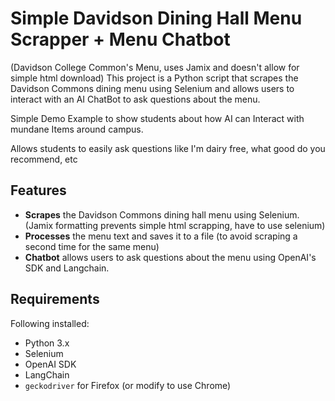 # Simple Davidson Dining Hall Menu Scrapper + Menu Chatbot

(Davidson College Common's Menu, uses Jamix and doesn't allow for simple html download)
This project is a Python script that scrapes the Davidson Commons dining menu using Selenium and allows users to interact with an AI ChatBot to ask questions about the menu.

Simple Demo Example to show students about how AI can Interact with mundane Items around campus. 

Allows students to easily ask questions like I'm dairy free, what good do you recommend, etc

## Features
- **Scrapes** the Davidson Commons dining hall menu using Selenium. (Jamix formatting prevents simple html scrapping, have to use selenium)
- **Processes** the menu text and saves it to a file (to avoid scraping a second time for the same menu)
- **Chatbot** allows users to ask questions about the menu using OpenAI's SDK and Langchain.

## Requirements
Following installed:
- Python 3.x
- Selenium
- OpenAI SDK
- LangChain
- `geckodriver` for Firefox (or modify to use Chrome)
